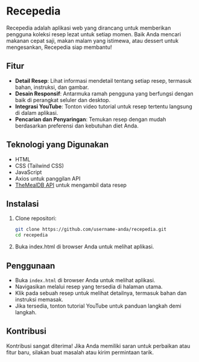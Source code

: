 # Recepedia

Recepedia adalah aplikasi web yang dirancang untuk memberikan pengguna koleksi resep lezat untuk setiap momen. Baik Anda mencari makanan cepat saji, makan malam yang istimewa, atau dessert untuk mengesankan, Recepedia siap membantu!

## Fitur

- **Detail Resep**: Lihat informasi mendetail tentang setiap resep, termasuk bahan, instruksi, dan gambar.
- **Desain Responsif**: Antarmuka ramah pengguna yang berfungsi dengan baik di perangkat seluler dan desktop.
- **Integrasi YouTube**: Tonton video tutorial untuk resep tertentu langsung di dalam aplikasi.
- **Pencarian dan Penyaringan**: Temukan resep dengan mudah berdasarkan preferensi dan kebutuhan diet Anda.

## Teknologi yang Digunakan

- HTML
- CSS (Tailwind CSS)
- JavaScript
- Axios untuk panggilan API
- [TheMealDB API](https://www.themealdb.com/) untuk mengambil data resep

## Instalasi

1. Clone repositori:

   ```bash
   git clone https://github.com/username-anda/recepedia.git
   cd recepedia
   ```

2. Buka index.html di browser Anda untuk melihat aplikasi.

## Penggunaan

- Buka `index.html` di browser Anda untuk melihat aplikasi.
- Navigasikan melalui resep yang tersedia di halaman utama.
- Klik pada sebuah resep untuk melihat detailnya, termasuk bahan dan instruksi memasak.
- Jika tersedia, tonton tutorial YouTube untuk panduan langkah demi langkah.

## Kontribusi

Kontribusi sangat diterima! Jika Anda memiliki saran untuk perbaikan atau fitur baru, silakan buat masalah atau kirim permintaan tarik.
